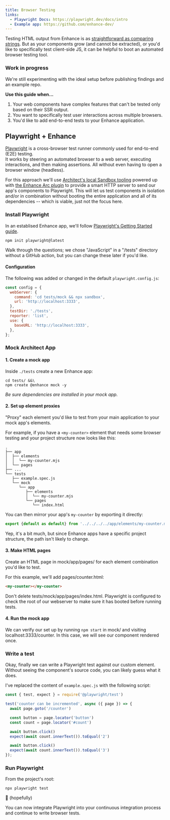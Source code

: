 ```yaml
---
title: Browser Testing
links:
  - Playwright Docs: https://playwright.dev/docs/intro
  - Example app: https://github.com/enhance-dev/
---
```


Testing HTML output from Enhance is as [straightforward as comparing strings](/docs/learn/practices/testing).
But as your components grow (and cannot be extracted), or you'd like to specifically test client-side JS, it can be helpful to boot an automated browser testing tool.

<doc-callout level="caution" mark="🛠">

### Work in progress

We're still experimenting with the ideal setup before publishing findings and an example repo.

</doc-callout>

**Use this guide when...**

1. Your web components have complex features that can't be tested only based on their SSR output.
1. You want to specifically test user interactions across multiple browsers.
1. You'd like to add end-to-end tests to your Enhance application.

## Playwright + Enhance

[Playwright](https://playwright.dev/) is a cross-browser test runner commonly used for end-to-end (E2E) testing.  
It works by steering an automated browser to a web server, executing interactions, and then making assertions.
All without even having to open a browser window (headless).

For this approach we'll use [Architect's local Sandbox tooling](https://arc.codes/docs/en/reference/cli/sandbox) powered up with [the Enhance Arc plugin](https://github.com/enhance-dev/arc-plugin-enhance) to provide a smart HTTP server to send our app's components to Playwright.
This will let us test components in isolation and/or in combination without booting the entire application and all of its dependencies -- which is viable, just not the focus here.

### Install Playwright

In an establised Enhance app, we'll follow [Playwright's Getting Started guide](https://playwright.dev/docs/intro).

```shell
npm init playwright@latest
```

Walk through the questions; we chose "JavaScript" in a "/tests" directory without a GitHub action, but you can change these later if you'd like.

#### Configuration

The following was added or changed in the default `playwright.config.js`:

<doc-code numbered focus="2:10">

```javascript
const config = {
  webServer: {
    command: 'cd tests/mock && npx sandbox',
    url: 'http://localhost:3333',
  },
  testDir: './tests',
  reporter: 'list',
  use: {
    baseURL: 'http://localhost:3333',
  },
};
```

</doc-code>

### Mock Architect App

#### 1. Create a mock app

Inside `./tests` create a new Enhance app:

```shell
cd tests/ &&\
npm create @enhance mock -y
```

_Be sure dependencies are installed in your mock app._

#### 2. Set up element proxies

"Proxy" each element you'd like to test from your main application to your mock app's elements.

For example, if you have a `<my-counter>` element that needs some browser testing and your project structure now looks like this:

<doc-code mark-line="4,12">

```shell
.
├── app
│  ├── elements
│  │  └── my-counter.mjs
│  └── pages
├── ...
└── tests
   ├── example.spec.js
   └── mock
      └── app
         ├── elements
         │  └── my-counter.mjs
         └── pages
            └── index.html
```

</doc-code>

You can then mirror your app's `my-counter` by exporting it directly:

<doc-code numbered filename="tests/mock/app/elements/my-counter.mjs">

```javascript
export {default as default} from '../../../../app/elements/my-counter.mjs'
```

</doc-code>

Yep, it's a bit much, but since Enhance apps have a specific project structure, the path isn't likely to change.

#### 3. Make HTML pages

Create an HTML page in mock/app/pages/ for each element combination you'd like to test.

For this example, we'll add pages/counter.html:

<doc-code numbered filename="tests/mock/app/pages/counter.html">

```html
<my-counter></my-counter>
```

</doc-code>

<doc-callout level="caution">

Don't delete tests/mock/app/pages/index.html.
Playwright is configured to check the root of our webserver to make sure it has booted before running tests.

</doc-callout>

#### 4. Run the mock app

We can verify our set up by running `npm start` in mock/ and visiting localhost:3333/counter.
In this case, we will see our component rendered once.

### Write a test

Okay, finally we can write a Playwright test against our custom element.
Without seeing the component's source code, you can likely guess what it does.

I've replaced the content of `example.spec.js` with the following script:

<doc-code numbered filename="tests/example.spec.js">

```javascript
const { test, expect } = require('@playwright/test')

test('counter can be incremented', async ({ page }) => {
  await page.goto('/counter')

  const button = page.locator('button')
  const count = page.locator('#count')

  await button.click()
  expect(await count.innerText()).toEqual('2')

  await button.click()
  expect(await count.innerText()).toEqual('3')
});
```

</doc-code>

### Run Playwright

From the project's root:

```shell
npx playwright test
```

🎉 (hopefully)

You can now integrate Playwright into your continuous integration process and continue to write browser tests.
